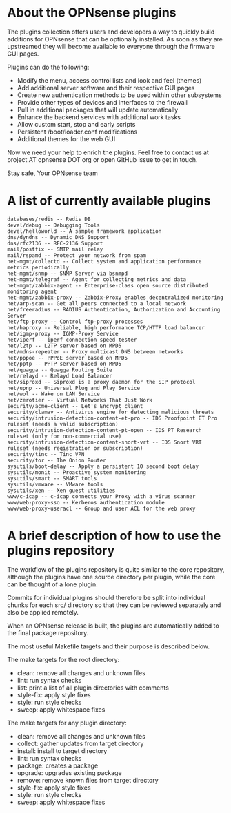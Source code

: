 About the OPNsense plugins
==========================

The plugins collection offers users and developers a way to quickly
build additions for OPNsense that can be optionally installed.  As
soon as they are upstreamed they will become available to everyone
through the firmware GUI pages.

Plugins can do the following:

* Modify the menu, access control lists and look and feel (themes)
* Add additional server software and their respective GUI pages
* Create new authentication methods to be used within other subsystems
* Provide other types of devices and interfaces to the firewall
* Pull in additional packages that will update automatically
* Enhance the backend services with additional work tasks
* Allow custom start, stop and early scripts
* Persistent /boot/loader.conf modifications
* Additional themes for the web GUI

Now we need your help to enrich the plugins.  Feel free to contact us
at project AT opnsense DOT org or open GitHub issue to get in touch.


Stay safe,
Your OPNsense team

A list of currently available plugins
=====================================

```
databases/redis -- Redis DB
devel/debug -- Debugging Tools
devel/helloworld -- A sample framework application
dns/dyndns -- Dynamic DNS Support
dns/rfc2136 -- RFC-2136 Support
mail/postfix -- SMTP mail relay
mail/rspamd -- Protect your network from spam
net-mgmt/collectd -- Collect system and application performance metrics periodically
net-mgmt/snmp -- SNMP Server via bsnmpd
net-mgmt/telegraf -- Agent for collecting metrics and data
net-mgmt/zabbix-agent -- Enterprise-class open source distributed monitoring agent
net-mgmt/zabbix-proxy -- Zabbix-Proxy enables decentralized monitoring
net/arp-scan -- Get all peers connected to a local network
net/freeradius -- RADIUS Authentication, Authorization and Accounting Server
net/ftp-proxy -- Control ftp-proxy processes
net/haproxy -- Reliable, high performance TCP/HTTP load balancer
net/igmp-proxy -- IGMP-Proxy Service
net/iperf -- iperf connection speed tester
net/l2tp -- L2TP server based on MPD5
net/mdns-repeater -- Proxy multicast DNS between networks
net/pppoe -- PPPoE server based on MPD5
net/pptp -- PPTP server based on MPD5
net/quagga -- Quagga Routing Suite
net/relayd -- Relayd Load Balancer
net/siproxd -- Siproxd is a proxy daemon for the SIP protocol
net/upnp -- Universal Plug and Play Service
net/wol -- Wake on LAN Service
net/zerotier -- Virtual Networks That Just Work
security/acme-client -- Let's Encrypt client
security/clamav -- Antivirus engine for detecting malicious threats
security/intrusion-detection-content-et-pro -- IDS Proofpoint ET Pro ruleset (needs a valid subscription)
security/intrusion-detection-content-pt-open -- IDS PT Research ruleset (only for non-commercial use)
security/intrusion-detection-content-snort-vrt -- IDS Snort VRT ruleset (needs registration or subscription)
security/tinc -- Tinc VPN
security/tor -- The Onion Router
sysutils/boot-delay -- Apply a persistent 10 second boot delay
sysutils/monit -- Proactive system monitoring
sysutils/smart -- SMART tools
sysutils/vmware -- VMware tools
sysutils/xen -- Xen guest utilities
www/c-icap -- c-icap connects your Proxy with a virus scanner
www/web-proxy-sso -- Kerberos authentication module
www/web-proxy-useracl -- Group and user ACL for the web proxy
```

A brief description of how to use the plugins repository
========================================================

The workflow of the plugins repository is quite similar to the
core repository, although the plugins have one source directory
per plugin, while the core can be thought of a lone plugin.

Commits for individual plugins should therefore be split into
individual chunks for each src/ directory so that they can be
reviewed separately and also be applied remotely.

When an OPNsense release is built, the plugins are automatically
added to the final package repository.

The most useful Makefile targets and their purpose is described
below.

The make targets for the root directory:

* clean:	remove all changes and unknown files
* lint:		run syntax checks
* list:		print a list of all plugin directories with comments
* style-fix:	apply style fixes
* style:	run style checks
* sweep:	apply whitespace fixes

The make targets for any plugin directory:

* clean:	remove all changes and unknown files
* collect:	gather updates from target directory
* install:	install to target directory
* lint:		run syntax checks
* package:	creates a package
* upgrade:	upgrades existing package
* remove:	remove known files from target directory
* style-fix:	apply style fixes
* style:	run style checks
* sweep:	apply whitespace fixes
